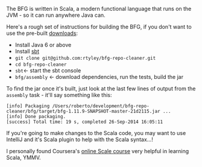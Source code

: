 The BFG is written in Scala, a modern functional language that runs on the JVM - so it
can run anywhere Java can.

Here's a rough set of instructions for building the BFG, if you don't want to use the
pre-built [downloads](http://rtyley.github.io/bfg-repo-cleaner/#download):

* Install Java 6 or above
* Install [sbt](http://www.scala-sbt.org/release/docs/Getting-Started/Setup.html#installing-sbt)
* `git clone git@github.com:rtyley/bfg-repo-cleaner.git`
* `cd bfg-repo-cleaner`
* `sbt`<- start the sbt console
* `bfg/assembly` <- download dependencies, run the tests, build the jar

To find the jar once it's built, just look at the last few lines of output from the
`assembly` task - it'll say something like this:

```
[info] Packaging /Users/roberto/development/bfg-repo-cleaner/bfg/target/bfg-1.11.9-SNAPSHOT-master-21d2115.jar ...
[info] Done packaging.
[success] Total time: 19 s, completed 26-Sep-2014 16:05:11
```

If you're going to make changes to the Scala code, you may want to use IntelliJ and it's Scala
plugin to help with the Scala syntax...!

I personally found Coursera's [online Scale course](https://www.coursera.org/course/progfun) very helpful in
learning Scala, YMMV.
